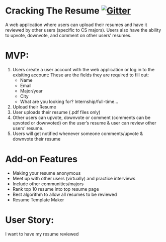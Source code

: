 # Cracking The Resume [![Gitter](https://badges.gitter.im/gitterHQ/gitter.png)](https://gitter.im/CSE_442/Cracking_the_resume)

A web application where users can upload their resumes and have it reviewed by other users (specific to CS majors). Users also have the ability to upvote, downvote, and comment on other users’ resumes. 

# MVP: 
1) Users create a user account with the web application or log in to the exisiting account:
  These are the fields they are required to fill out:
    * Name 
    * Email
    * Major/year 
    * City 
    * What are you looking for? Internship/full-time…
2) Upload their Resume 
3) User uploads their resume (.pdf files only) 
4) Other users can upvote, downvote or comment (comments can be upvoted or downvoted) on the user’s resume & user can review other users’ resume. 
5) Users will get notified whenever someone comments/upvote & downvote their resume

# Add-on Features 
  * Making your resume anonymous
  * Meet up with other users (virtually) and practice interviews
  * Include other communities/majors 
  * Rank top 10 resume into top resume page 
  * Best algorithm to allow all resumes to be reviewed 
  * Resume Template Maker 
  
# User Story:
I want to have my resume reviewed </br>
